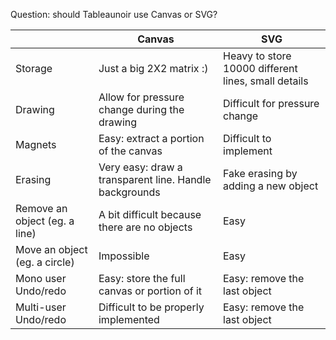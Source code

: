 Question: should Tableaunoir use Canvas or SVG?

|   | Canvas | SVG |
|---|--------|-----|
| Storage | Just a big 2X2 matrix :)       | Heavy to store 10000 different lines, small details    |
| Drawing | Allow for pressure change during the drawing  | Difficult for pressure change   |
| Magnets | Easy: extract a portion of the canvas    | Difficult to implement    |
| Erasing | Very easy: draw a transparent line. Handle backgrounds       | Fake erasing by adding a new object    |
| Remove an object (eg. a line) | A bit difficult because there are no objects  | Easy  |
| Move an object (eg. a circle) | Impossible | Easy   |
| Mono user Undo/redo | Easy: store the full canvas or portion of it       | Easy: remove the last object   |
| Multi-user Undo/redo | Difficult to be properly implemented      | Easy: remove the last object   |

